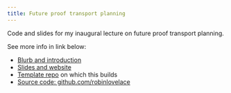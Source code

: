 ```yaml
---
title: Future proof transport planning
---
```


Code and slides for my inaugural lecture on future proof transport planning.  

See more info in link below:

- [Blurb and introduction](https://www.robinlovelace.net/talk/tools-for-future-proof-transport-planning-open-source-open-access-reproducible-and-collaborative/)
- [Slides and website](https://robinlovelace.github.io/future-proof-transport-planning/)
- [Template repo](https://github.com/Robinlovelace/reproducible-slides-repo-template) on which this builds
- [Source code: github.com/robinlovelace](https://robinlovelace.github.io/future-proof-transport-planning/cities-workshop.html#/how-to-get-started-with-open-source)